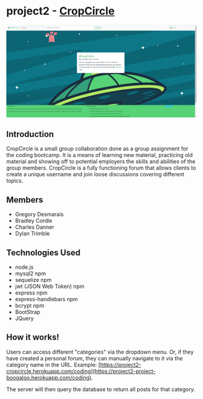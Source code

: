 # project2 - [CropCircle](https://project2-cropcircle.herokuapp.com/)

![site image](/readme_files/site.png)
## Introduction
CropCircle is a small group collaboration done as a group assignment for the coding bootcamp. It is a means of learning new material, practicing old material and showing off to potential employers the skills and abilities of the group members. CropCircle is a fully functioning forum that allows clients to create a unique username and join loose discussions covering different topics.

## Members
- Gregory Desmarais
- Bradley Cordle
- Charles Danner
- Dylan Trimble

## Technologies Used
- node.js
- mysql2 npm
- sequelize npm
- jwt (JSON Web Token) npm
- express npm
- express-handlebars npm
- bcrypt npm
- BootStrap
- JQuery

## How it works!
Users can access different "categories" via the dropdown menu.  Or, if they have created a personal forum, they can manually navigate to it via the category name in the URL.  Example: [https://project2-cropcircle.herokuapp.com/coding](https://project2-project-boogaloo.herokuapp.com/coding).

The server will then query the database to return all posts for that category.  